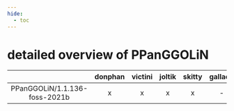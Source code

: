 ```yaml
---
hide:
  - toc
---
```


detailed overview of PPanGGOLiN
===============================

| |donphan|victini|joltik|skitty|gallade|accelgor|swalot|doduo|
| :---: | :---: | :---: | :---: | :---: | :---: | :---: | :---: | :---: |
|PPanGGOLiN/1.1.136-foss-2021b|x|x|x|x|-|x|x|x|
